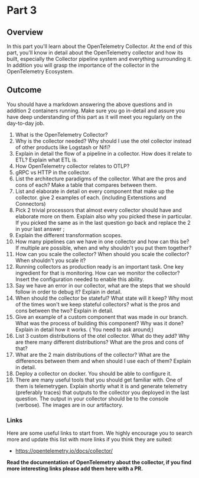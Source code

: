 # Part 3

## Overview

In this part you'll learn about the OpenTelemetry Collector.
At the end of this part, you'll know in detail about the OpenTelemetry collector and how its built, especially the Collector pipeline system and everything surrounding it. In addition you will grasp the importance of the collector in the OpenTelemetry Ecosystem.

## Outcome

You should have a markdown answering the above questions and in addition 2 containers running.
Make sure you go in-detail and assure you have deep understanding of this part as it will meet you regularly on the day-to-day job.

1. What is the OpenTelemetry Collector?
2. Why is the collector needed? Why should I use the otel collector instead of other products like Logstash or Nifi?
3. Explain in detail the flow of a pipeline in a collector. How does it relate to ETL? Explain what ETL is.
4. How OpenTelemetry collector relates to OTLP?
5. gRPC vs HTTP in the collector.
6. List the architecture paradigms of the collector. What are the pros and cons of each? Make a table that compares between them.
7. List and elaborate in detail on every 
 component that make up the collector. give 2 examples of each. (including Extenstions and Connectors)
8. Pick 2 trivial processors that almost every collector should have and elaborate more on them. Explain also why you picked these in particular. If you picked the same as in the last question go back and replace the 2 in your last answer ;
9. Explain the different transformation scopes.
10. How many pipelines can we have in one collector and how can this be? If multiple are possible, when and why shouldn't you put them together? 
11. How can you scale the collector? When should you scale the collector? When shouldn't you scale it?
12. Running collectors as production ready is an important task. One key ingredient for that is monitoring. How can we monitor the collector? Insert the configuration needed to enable this ability.
13. Say we have an error in our collector, what are the steps that we should follow in order to debug it? Explain in detail.
14. When should the collector be stateful? What state will it keep? Why most of the times won't we keep stateful collectors? what is the pros and cons between the two? Explain in detail.
15. Give an example of a custom component that was made in our branch. What was the process of building this component? Why was it done? Explain in detail how it works. ( You need to ask around;) 
16. List 3 custom distributions of the otel collector. What do they add? Why are there many different distributions? What are the pros and cons of that?
17. What are the 2 main distributions of the collector? What are the differences between them and when should I use each of them? Explain in detail.
18. Deploy a collector on docker. You should be able to configure it.
19. There are many useful tools that you should get familiar with. One of them is telemetrygen. Explain shortly what it is and generate telemetry (preferably traces) that outputs to the collector you deployed in the last question. The output in your collector should be to the console (verbose). The images are in our artifactory.

### Links

Here are some useful links to start from. We highly encourage you to search more and update this list with more links if you think they are suited:
* <https://opentelemetry.io/docs/collector/>

**Read the documentation of OpenTelemetry about the collector, if you find more interesting links please add them here with a PR.**